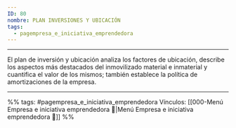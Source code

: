 ```yaml
---
ID: 80
nombre: PLAN INVERSIONES Y UBICACIÓN
tags:
  - pagempresa_e_iniciativa_emprendedora
---
```

___
El plan de inversión y ubicación analiza los factores de ubicación, describe los aspectos más destacados del inmovilizado material e inmaterial y cuantifica el valor de los mismos; también establece la política de amortizaciones de la empresa.

____
%%
tags:  #pagempresa_e_iniciativa_emprendedora 
Vínculos:  [[000-Menú Empresa e iniciativa emprendedora 📃|Menú Empresa e iniciativa emprendedora 📃]]
%%